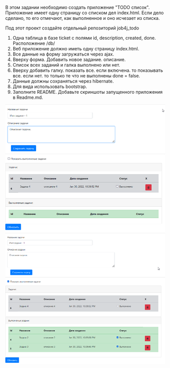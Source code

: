 В этом задании  необходимо создать приложение "TODO список".
Приложение имеет одну страницу со списком дел index.html.
Если дело сделано, то его отмечают, как выполненное и оно исчезает из списка.

Под этот проект создайте отдельный репозиторий job4j_todo

1. Oдна таблица в базе ticket с полями id, description, created, done. Расположение /db/
2. Веб приложение должно иметь одну страницу index.html.
3. Все данные на форму загружаться через ajax.
4. Вверху форма. Добавить новое задание. описание.
5. Список всех заданий и галка выполнено или нет.
6. Вверху добавить галку. показать все. если включена. то показывать все. если нет. то только те что не выполнены done = false.
7. Данные должны сохраняться через hibernate.
8. Для вида использовать bootstrap.
9. Заполните README. Добавьте скриншоты запущенного приложения в Readme.md. 

![alt text](images/Screen1.bmp)
![alt text](images/Screen2.bmp)